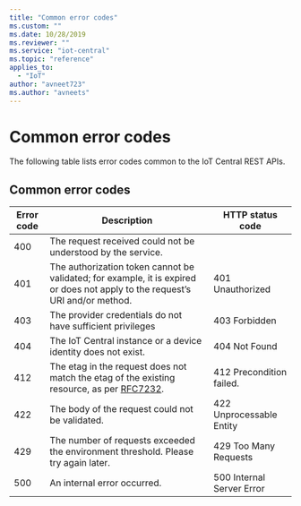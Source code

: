 ```yaml
---
title: "Common error codes"
ms.custom: ""
ms.date: 10/28/2019
ms.reviewer: ""
ms.service: "iot-central"
ms.topic: "reference"
applies_to: 
  - "IoT"
author: "avneet723"
ms.author: "avneets"
---
```


# Common error codes
The following table lists error codes common to the IoT Central REST APIs.  
  
## Common error codes  
  
|Error code|Description|HTTP status code|  
|----------------|-----------------|----------------------|  
|400|The request received could not be understood by the service.|  
|401|The authorization token cannot be validated; for example, it is expired or does not apply to the request’s URI and/or method.|401 Unauthorized|  
|403|The provider credentials do not have sufficient privileges|403 Forbidden|  
|404|The IoT Central instance or a device identity does not exist.|404 Not Found|  
|412|The etag in the request does not match the etag of the existing resource, as per [RFC7232](https://www.google.com/url?sa=t&rct=j&q=&esrc=s&source=web&cd=1&cad=rja&uact=8&ved=0CB8QFjAAahUKEwj799zo3N3HAhXMO4gKHSdKBTM&url=https%3A%2F%2Ftools.ietf.org%2Fhtml%2Frfc7232&usg=AFQjCNGs7xYLCVYw5XorAUXCdYNFqhgUNw&sig2=sxFg4W4iBNY4cnw2ZC1dAw.).|412 Precondition failed.|  
|422|The body of the request could not be validated.|422 Unprocessable Entity| 
|429|The number of requests exceeded the environment threshold. Please try again later. |429 Too Many Requests|
|500|An internal error occurred.|500 Internal Server Error|